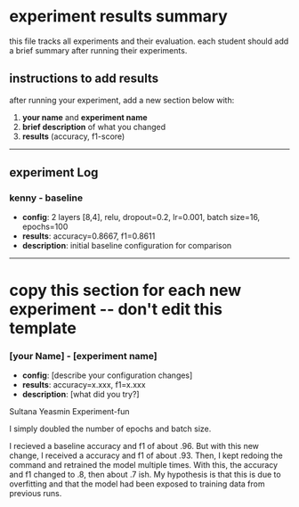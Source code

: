 # experiment results summary

this file tracks all experiments and their evaluation. each student should add a brief summary after running their experiments.

## instructions to add results

after running your experiment, add a new section below with:
1. **your name** and **experiment name**
2. **brief description** of what you changed
3. **results** (accuracy, f1-score)

---

## experiment Log

### kenny - baseline
- **config**: 2 layers [8,4], relu, dropout=0.2, lr=0.001, batch size=16, epochs=100
- **results**: accuracy=0.8667, f1=0.8611
- **description**: initial baseline configuration for comparison

---

# copy this section for each new experiment -- don't edit this template
### [your Name] - [experiment name]  
- **config**: [describe your configuration changes]
- **results**: accuracy=x.xxx, f1=x.xxx
- **description**: [what did you try?]

Sultana Yeasmin
Experiment-fun

I simply doubled the number of epochs and batch size.

I recieved a baseline accuracy and f1 of about .96.
But with this new change, I received a accuracy and f1 of about .93.
Then, I kept redoing the command and retrained the model multiple times. 
With this, the accuracy and f1 changed to .8, then about .7 ish.
My hypothesis is that this is due to overfitting and that the model had been exposed to training data from previous runs. 

